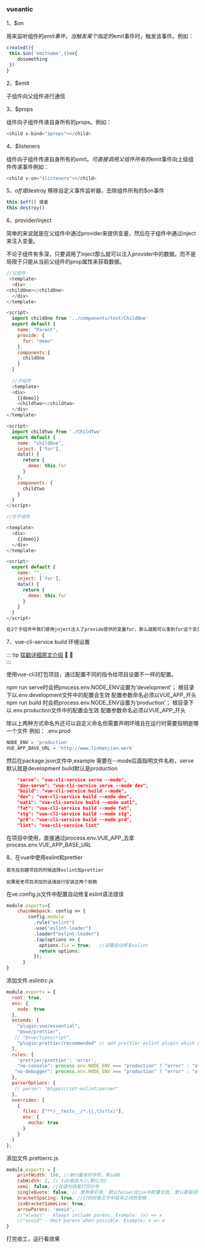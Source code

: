 ### vueantic

1、$on 

用来监听组件的$emit事件，当触发某个指定的$emit事件时，触发该事件。例如：<br>
```js
created(){
 this.$on('emitname',()=>{
    dosomething
 })
}

```

2、$emit

子组件向父组件进行通信

3、$props

组件向子组件传递自身所有的props。例如：<br>
```js
<child v-bind="$props"></child>
```

4、$listeners

组件向子组件传递自身所有的$emit。可直接调用父组件所有的$emit事件向上级组件传递事件例如：<br>
```js
<child v-on="$listeners"></child>

```

5、$off或$destroy
 移除自定义事件监听器，去除组件所有的$on事件
 ```js
this.$off() 或者
this.destroy()
 ```

6、provider/inject

简单的来说就是在父组件中通过provider来提供变量，然后在子组件中通过inject来注入变量。<br>

不论子组件有多深，只要调用了inject那么就可以注入provider中的数据。而不是局限于只能从当前父组件的prop属性来获取数据。

```js
//父组件
 <template>
  <div>
<childOne></childOne>
  </div>
</template>

<script>
  import childOne from '../components/test/ChildOne'
  export default {
    name: "Parent",
    provide: {
      for: "demo"
    },
    components:{
      childOne
    }
  }
  
  //子组件
  <template>
  <div>
    {{demo}}
    <childtwo></childtwo>
  </div>
</template>

<script>
  import childtwo from './ChildTwo'
  export default {
    name: "childOne",
    inject: ['for'],
    data() {
      return {
        demo: this.for
      }
    },
    components: {
      childtwo
    }
  }
</script>

//孙子组件

<template>
  <div>
    {{demo}}
  </div>
</template>

<script>
  export default {
    name: "",
    inject: ['for'],
    data() {
      return {
        demo: this.for
      }
    }
  }
</script>

在2个子组件中我们使用jnject注入了provide提供的变量for，那么就都可以拿到for这个变量
```

7、vue-cli-service build 环境设置

::: tip <span style="color:#999;font-weight: initial;"><a href="https://blog.csdn.net/linbenjian/article/details/85261201">猛戳详细原文介绍</a></span> 🎉 💯
&ensp;                     				  
:::


使用vue-cli3打包项目，通过配置不同的指令给项目设置不一样的配置。

npm run serve时会把process.env.NODE_ENV设置为‘development’；
根目录下以.env.development文件中的配置会生效
配置参数命名必须以VUE_APP_开头
npm run build 时会把process.env.NODE_ENV设置为‘production’；
根目录下以.env.production文件中的配置会生效
配置参数命名必须以VUE_APP_开头


除以上两种方式命名外还可以自定义命名但需要声明环境且在运行时需要指明是哪一个文件
例如：
.env.prod

```js
NODE_ENV = 'production'
VUE_APP_BASE_URL = 'http://www.linbenjian.work'
```

然后在package.json文件中,example
需要在--mode后面指明文件名称，serve默认就是development
build默认是production

```json
    "serve": "vue-cli-service serve --mode",
    "dev-serve": "vue-cli-service serve --mode dev",
    "build": "vue-cli-service build --mode",
    "dev": "vue-cli-service build --mode dev",
    "uat1": "vue-cli-service build --mode uat1",
    "fat": "vue-cli-service build --mode fat",
    "stg": "vue-cli-service build --mode stg",
    "prd": "vue-cli-service build --mode prd",
    "lint": "vue-cli-service lint"

```

在项目中使用，直接通过process.env.VUE_APP_去拿
process.env.VUE_APP_BASE_URL


8、在vue中使用eslint和prettier

```
首先在创建项目的时候选择eslint加prettier

如果是老项目添加的话请自行安装这两个依赖

```
在ve.config.js文件中配置自动修复eslint语法错误
```js
module.exports={
    chainWebpack: config => {
        config.module
          .rule("eslint")
          .use("eslint-loader")
          .loader("eslint-loader")
          .tap(options => {
            options.fix = true;   //设置自动修复eslint
            return options;
          });
      }
}
```
添加文件.eslintrc.js
```js
module.exports = {
  root: true,
  env: {
    node: true
  },
  extends: [
    "plugin:vue/essential",
    "@vue/prettier",
   // "@vue/typescript",
    "plugin:prettier/recommended" // add prettier-eslint plugin which will uses the `.prettierrc.js` config
  ],
  rules: {
    'prettier/prettier': 'error',
    "no-console": process.env.NODE_ENV === "production" ? "error" : "off",
   "no-debugger": process.env.NODE_ENV === "production" ? "error" : "off"
  },
  parserOptions: {
   // parser: "@typescript-eslint/parser"
  },
  overrides: [
    {
      files: ["**/__tests__/*.{j,t}s?(x)"],
      env: {
        mocha: true
      }
    }
  ]
};
```

添加文件.prettierrc.js
```js
module.exports = {
    printWidth: 100, //单行最多的字符，默认80
    tabWidth: 2, // tab缩进大小,默认为2
    semi: false, //在语句结尾打印分号
    singleQuote: false, // 使用单引号, 默认false(在jsx中配置无效, 默认都是双引号)
    bracketSpacing: true, //打印对象文字中括号之间的空格
    jsxBracketSameLine: true,
    arrowParens: 'avoid', 
    //"always" - Always include parens. Example: (x) => x
    //"avoid" - Omit parens when possible. Example: x => x
}
```
打完收工，运行看效果
 




